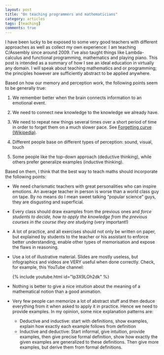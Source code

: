 ```yaml
---
layout: post
title: "On teaching programmers and mathematicians"
category: articles
tags: [teaching]
comments: true
---
```


I have been lucky to be exposed to some very good teachers with different 
approaches as well as collect my own experience: I am teaching C/Assembly 
since around 2009. I've also taught things like Lambda-calculus and functional
programming, mathematics and playing piano. This post is intended as a summary
of how I see an ideal education in virtually any domain. I will speak about
teaching mathematics and or programming; the principles however are sufficiently
abstract to be applied anywhere.

Based on how our memory and perception work, the following points seem to be
generally true:

1. We remember better when the brain connects information to an emotional
   event.
2. We need to connect new knowledge to the knowledge we already have.
3. We need to repeat new things several times over a short period of time in
   order to forget them on a much slower pace.
See [Forgetting curve (Wikipedia)](https://en.wikipedia.org/wiki/Forgetting_curve).


4. Different people base on different types of perception: sound, visual, touch
5.  Some people like the top-down approach (deductive thinking), while others prefer generalize examples (inductive thinking).


Based on them, I think that the best way to teach maths should incorporate the following points:

* We need charismatic teachers with great personalities who can inspire emotions. An average teacher in person is worse than a world class guy on tape. By no means do I mean sweet talking “popular science” guys, they are disgusting and superficial.
* Every class should draw examples from the previous ones and *force students to decide, how to apply the knowledge from the previous courses in the course they are studying* (very important!)
* A lot of practice, and all exercises should not only be written on paper, but explained by students to the teacher or his assistant to enforce better understanding, enable other types of memorisation and expose the flaws in reasoning.
* Use a lot of illustrative material. Slides are mostly useless, but infographics and videos are VERY useful when done correctly. Check, for example, this YouTube channel:

    {% include youtube.html id="Ip3X9LOh2dk" %}
* Nothing is better to give a nice intuition about the meaning of a mathematical notion than a good animation.

* Very few people can memorize a lot of abstract stuff and then deduce everything from it when asked to apply it in practice. Hence we need to provide examples. In my opinion, some nice explanation patterns are:
    * Deductive and inductive: start with definitions, show examples, explain how exactly each example follows from definition
    * Inductive and deductive: Start informal, give intuition, provide examples, then give precise formal definition, show how exactly the given examples are generalized to these definitions. Then give more examples, but derive them from formal definitions.
